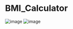 # BMI_Calculator
![image](https://user-images.githubusercontent.com/66768695/153600104-87561c02-9149-4044-89e7-49ba1dea92b5.png)
![image](https://user-images.githubusercontent.com/66768695/153600118-fb57aa08-9ed4-4af9-a272-f074192254e0.png)
